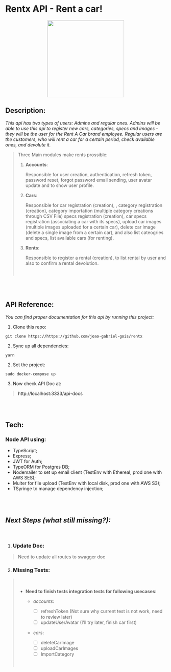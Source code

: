 # Rentx API - Rent a car!

<img
  src="https://www.pinclipart.com/picdir/big/95-950337_racecar-jake-by-sircinnamon-d5itmuc-adventure-time-car.png"
  style="display: block !important; margin: 0 auto !important;" width="240"
/>


## __Description:__

_This api has two types of users: Admins and regular ones. Admins will be able to use this api to register new cars, categories, specs and images - they will be the user for the Rent A Car brand employee. Regular users are the customers, who will rent a car for a certain period, check available ones, and devolute it._

>Three Main modules make rents prossible:
>
> 1) __Accounts__:
>    
>    Responsible for user creation, authentication, refresh token, password reset, forgot password email sending, user avatar update and to show user profile.
>
> 2) __Cars__:
>
>    Responsible for car registration (creation), , category registration (creation), category importation (multiple category creations through CSV File) specs registration (creation), car specs registration (associating a car with its specs), upload car images (multiple images uploaded for a certain car), delete car image (delete a single image from a certain car), and also list cateogries and specs, list available cars (for renting).
>
>3) __Rents__:
>
>    Responsible to register a rental (creation), to list rental by user and also to confirm a rental devolution.
>
></br>
</br><br>

## __API Reference:__
_You can find proper documentation for this api by running this project:_

1) Clone this repo:
```
git clone https://https://github.com/joao-gabriel-gois/rentx
```

2) Sync up all dependencies:
```
yarn
``` 
2) Set the project:
```
sudo docker-compose up
```

3) Now check API Doc at:

><a src="http://localhost:3333/api-docs">http://localhost:3333/api-docs</a>

<br><br>


## __Tech:__

### Node API using:
* TypeScript;
* Express;
* JWT for Auth;
* TypeORM for Postgres DB;
* Nodemailer to set up email client (TestEnv with Ethereal, prod one with AWS SES);
* Multer for file upload (TestEnv with local disk, prod one with AWS S3);
* TSyringe to manage dependency injection;

<br><br>

## _Next Steps (what still missing?):_
<br>

1) ### Update Doc:
>Need to update all routes to swagger doc

2) ### Missing Tests:

> <br/>
>
>  - __Need to finish tests integration tests for following usecases__:
>
>    - _accounts_:
>
>      - [ ] refreshToken (Not sure why current test is not work, need to review later)
>      - [ ] updateUserAvatar (I'll try later, finish car first)
>
>    - _cars_:
>         - [ ] deleteCarImage
>         - [ ] uploadCarImages
>         - [ ] ImportCategory
>         
><br>